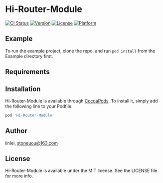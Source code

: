 # Hi-Router-Module

[![CI Status](https://img.shields.io/travis/linlei/Hi-Router-Module.svg?style=flat)](https://travis-ci.org/linlei/Hi-Router-Module)
[![Version](https://img.shields.io/cocoapods/v/Hi-Router-Module.svg?style=flat)](https://cocoapods.org/pods/Hi-Router-Module)
[![License](https://img.shields.io/cocoapods/l/Hi-Router-Module.svg?style=flat)](https://cocoapods.org/pods/Hi-Router-Module)
[![Platform](https://img.shields.io/cocoapods/p/Hi-Router-Module.svg?style=flat)](https://cocoapods.org/pods/Hi-Router-Module)

## Example

To run the example project, clone the repo, and run `pod install` from the Example directory first.

## Requirements

## Installation

Hi-Router-Module is available through [CocoaPods](https://cocoapods.org). To install
it, simply add the following line to your Podfile:

```ruby
pod 'Hi-Router-Module'
```

## Author

linlei, stoneuou@163.com

## License

Hi-Router-Module is available under the MIT license. See the LICENSE file for more info.
